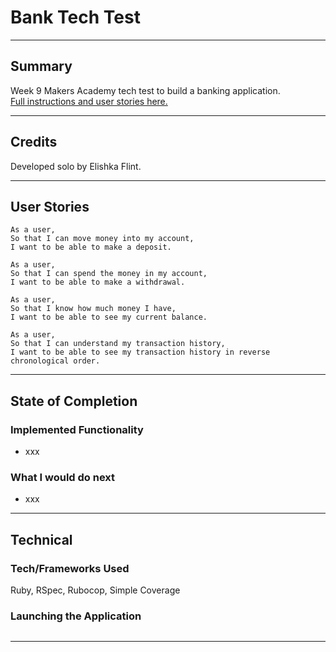 # Bank Tech Test

___

## Summary

Week 9 Makers Academy tech test to build a banking application.</br>
[Full instructions and user stories here.](https://github.com/makersacademy/course/blob/master/individual_challenges/bank_tech_test.md)
___

## Credits

Developed solo by Elishka Flint.
___

## User Stories

```
As a user,
So that I can move money into my account,
I want to be able to make a deposit.

As a user,
So that I can spend the money in my account,
I want to be able to make a withdrawal.

As a user,
So that I know how much money I have,
I want to be able to see my current balance.

As a user,
So that I can understand my transaction history,
I want to be able to see my transaction history in reverse chronological order.
```

___

## State of Completion

### Implemented Functionality

* xxx

### What I would do next

* xxx

___

## Technical

### Tech/Frameworks Used

Ruby, RSpec, Rubocop, Simple Coverage

### Launching the Application

```
```
____
